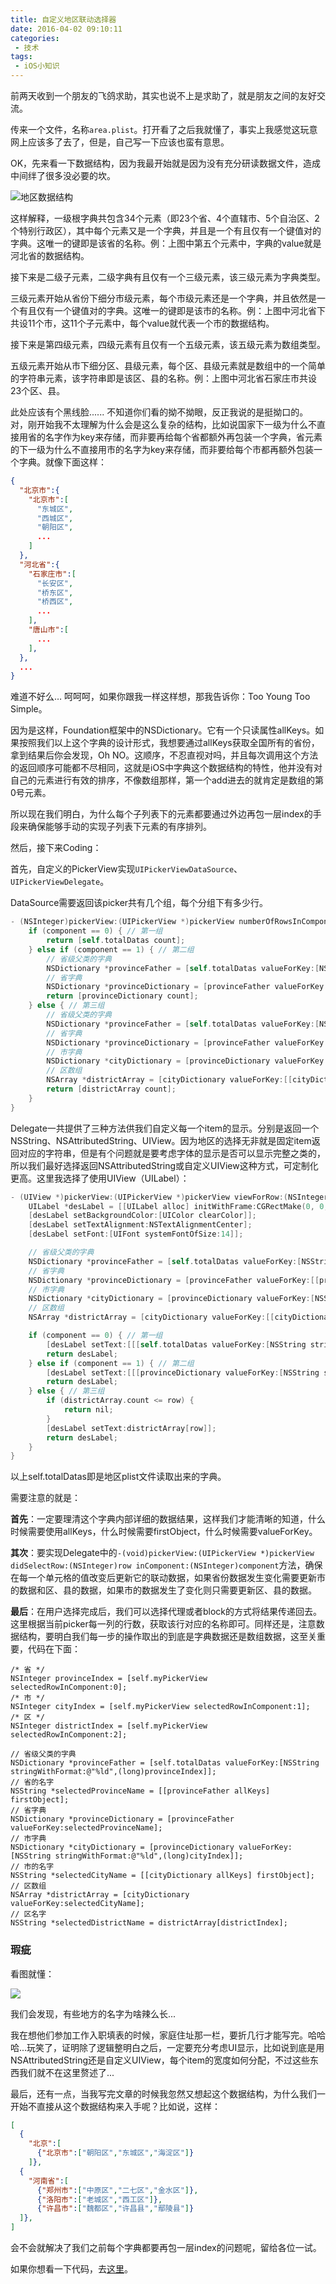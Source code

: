 ```yaml
---
title: 自定义地区联动选择器
date: 2016-04-02 09:10:11
categories:
 - 技术
tags:
 - iOS小知识
---
```


前两天收到一个朋友的飞鸽求助，其实也说不上是求助了，就是朋友之间的友好交流。

传来一个文件，名称`area.plist`。打开看了之后我就懂了，事实上我感觉这玩意网上应该多了去了，但是，自己写一下应该也蛮有意思。

OK，先来看一下数据结构，因为我最开始就是因为没有充分研读数据文件，造成中间绊了很多没必要的坎。

![地区数据结构](Custom-Area-Linkage-Picker/Custom-Area-Linkage-Picker-1.png)

这样解释，一级根字典共包含34个元素（即23个省、4个直辖市、5个自治区、2个特别行政区），其中每个元素又是一个字典，并且是一个有且仅有一个键值对的字典。这唯一的键即是该省的名称。例：上图中第五个元素中，字典的value就是河北省的数据结构。

接下来是二级子元素，二级字典有且仅有一个三级元素，该三级元素为字典类型。

三级元素开始从省份下细分市级元素，每个市级元素还是一个字典，并且依然是一个有且仅有一个键值对的字典。这唯一的键即是该市的名称。例：上图中河北省下共设11个市，这11个子元素中，每个value就代表一个市的数据结构。

接下来是第四级元素，四级元素有且仅有一个五级元素，该五级元素为数组类型。

五级元素开始从市下细分区、县级元素，每个区、县级元素就是数组中的一个简单的字符串元素，该字符串即是该区、县的名称。例：上图中河北省石家庄市共设23个区、县。

此处应该有个黑线脸...... 不知道你们看的拗不拗眼，反正我说的是挺拗口的。对，刚开始我不太理解为什么会是这么复杂的结构，比如说国家下一级为什么不直接用省的名字作为key来存储，而非要再给每个省都额外再包装一个字典，省元素的下一级为什么不直接用市的名字为key来存储，而非要给每个市都再额外包装一个字典。就像下面这样：

```json
{
  "北京市":{
    "北京市":[
      "东城区",
      "西城区",
      "朝阳区",
      ...
    ]
  },
  "河北省":{
    "石家庄市":[
      "长安区",
      "桥东区",
      "桥西区",
      ...
    ],
    "唐山市":[
      ...
    ],
  },
  ...
}
```

难道不好么… 呵呵呵，如果你跟我一样这样想，那我告诉你：Too Young Too Simple。

因为是这样，Foundation框架中的NSDictionary。它有一个只读属性allKeys。如果按照我们以上这个字典的设计形式，我想要通过allKeys获取全国所有的省份，拿到结果后你会发现，Oh NO。这顺序，不忍直视对吗，并且每次调用这个方法的返回顺序可能都不尽相同，这就是iOS中字典这个数据结构的特性，他并没有对自己的元素进行有效的排序，不像数组那样，第一个add进去的就肯定是数组的第0号元素。

所以现在我们明白，为什么每个子列表下的元素都要通过外边再包一层index的手段来确保能够手动的实现子列表下元素的有序排列。

然后，接下来Coding：

首先，自定义的PickerView实现`UIPickerViewDataSource`、`UIPickerViewDelegate`。

DataSource需要返回该picker共有几个组，每个分组下有多少行。

```objective-c
- (NSInteger)pickerView:(UIPickerView *)pickerView numberOfRowsInComponent:(NSInteger)component {
    if (component == 0) { // 第一组
        return [self.totalDatas count];
    } else if (component == 1) { // 第二组
        // 省级父类的字典
        NSDictionary *provinceFather = [self.totalDatas valueForKey:[NSString stringWithFormat:@"%ld",(long)[pickerView selectedRowInComponent:0]]];
        // 省字典
        NSDictionary *provinceDictionary = [provinceFather valueForKey:[[provinceFather allKeys] firstObject]];
        return [provinceDictionary count];
    } else { // 第三组
        // 省级父类的字典
        NSDictionary *provinceFather = [self.totalDatas valueForKey:[NSString stringWithFormat:@"%ld",(long)[pickerView selectedRowInComponent:0]]];
        // 省字典
        NSDictionary *provinceDictionary = [provinceFather valueForKey:[[provinceFather allKeys] firstObject]];
        // 市字典
        NSDictionary *cityDictionary = [provinceDictionary valueForKey:[NSString stringWithFormat:@"%ld",(long)[pickerView selectedRowInComponent:1]]];
        // 区数组
        NSArray *districtArray = [cityDictionary valueForKey:[[cityDictionary allKeys] firstObject]];
        return [districtArray count];
    }
}
```

Delegate一共提供了三种方法供我们自定义每一个item的显示。分别是返回一个NSString、NSAttributedString、UIView。因为地区的选择无非就是固定item返回对应的字符串，但是有个问题就是要考虑字体的显示是否可以显示完整之类的，所以我们最好选择返回NSAttributedString或自定义UIView这种方式，可定制化更高。这里我选择了使用UIView（UILabel）：

```objective-c
- (UIView *)pickerView:(UIPickerView *)pickerView viewForRow:(NSInteger)row forComponent:(NSInteger)component reusingView:(nullable UIView *)view {
    UILabel *desLabel = [[UILabel alloc] initWithFrame:CGRectMake(0, 0, SCREEN_WIDTH / 3.0f, 30)];
    [desLabel setBackgroundColor:[UIColor clearColor]];
    [desLabel setTextAlignment:NSTextAlignmentCenter];
    [desLabel setFont:[UIFont systemFontOfSize:14]];

    // 省级父类的字典
    NSDictionary *provinceFather = [self.totalDatas valueForKey:[NSString stringWithFormat:@"%ld",(long)[pickerView selectedRowInComponent:0]]];
    // 省字典
    NSDictionary *provinceDictionary = [provinceFather valueForKey:[[provinceFather allKeys] firstObject]];
    // 市字典
    NSDictionary *cityDictionary = [provinceDictionary valueForKey:[NSString stringWithFormat:@"%ld",(long)[pickerView selectedRowInComponent:1]]];
    // 区数组
    NSArray *districtArray = [cityDictionary valueForKey:[[cityDictionary allKeys] firstObject]];

    if (component == 0) { // 第一组
        [desLabel setText:[[[self.totalDatas valueForKey:[NSString stringWithFormat:@"%ld", (long)row]] allKeys] firstObject]];
        return desLabel;
    } else if (component == 1) { // 第二组
        [desLabel setText:[[[provinceDictionary valueForKey:[NSString stringWithFormat:@"%ld", (long)row]] allKeys] firstObject]];
        return desLabel;
    } else { // 第三组
        if (districtArray.count <= row) {
            return nil;
        }
        [desLabel setText:districtArray[row]];
        return desLabel;
    }
}
```

以上self.totalDatas即是地区plist文件读取出来的字典。

需要注意的就是：

**首先**：一定要理清这个字典内部详细的数据结果，这样我们才能清晰的知道，什么时候需要使用allKeys，什么时候需要firstObject，什么时候需要valueForKey。

**其次**：要实现Delegate中的`-(void)pickerView:(UIPickerView *)pickerView didSelectRow:(NSInteger)row inComponent:(NSInteger)component`方法，确保在每一个单元格的值改变后更新它的联动数据，如果省份数据发生变化需要更新市的数据和区、县的数据，如果市的数据发生了变化则只需要更新区、县的数据。

**最后**：在用户选择完成后，我们可以选择代理或者block的方式将结果传递回去。这里根据当前picker每一列的行数，获取该行对应的名称即可。同样还是，注意数据结构，要明白我们每一步的操作取出的到底是字典数据还是数组数据，这至关重要，代码在下面：

```objc
/* 省 */
NSInteger provinceIndex = [self.myPickerView selectedRowInComponent:0];
/* 市 */
NSInteger cityIndex = [self.myPickerView selectedRowInComponent:1];
/* 区 */
NSInteger districtIndex = [self.myPickerView selectedRowInComponent:2];

// 省级父类的字典
NSDictionary *provinceFather = [self.totalDatas valueForKey:[NSString stringWithFormat:@"%ld",(long)provinceIndex]];
// 省的名字
NSString *selectedProvinceName = [[provinceFather allKeys] firstObject];
// 省字典
NSDictionary *provinceDictionary = [provinceFather valueForKey:selectedProvinceName];
// 市字典
NSDictionary *cityDictionary = [provinceDictionary valueForKey:[NSString stringWithFormat:@"%ld",(long)cityIndex]];
// 市的名字
NSString *selectedCityName = [[cityDictionary allKeys] firstObject];
// 区数组
NSArray *districtArray = [cityDictionary valueForKey:selectedCityName];
// 区名字
NSString *selectedDistrictName = districtArray[districtIndex];
```

### 瑕疵

看图就懂：

![](Custom-Area-Linkage-Picker/Custom-Area-Linkage-Picker-2.png)

我们会发现，有些地方的名字为啥辣么长...

我在想他们参加工作入职填表的时候，家庭住址那一栏，要折几行才能写完。哈哈哈...玩笑了，证明除了逻辑整明白之后，一定要充分考虑UI显示，比如说到底是用NSAttributedString还是自定义UIView，每个item的宽度如何分配，不过这些东西我们就不在这里赘述了...

最后，还有一点，当我写完文章的时候我忽然又想起这个数据结构，为什么我们一开始不直接从这个数据结构来入手呢？比如说，这样：

```json
[
  {
    "北京":[
      {"北京市":["朝阳区","东城区","海淀区"]}
    ]},
  {
    "河南省":[
      {"郑州市":["中原区","二七区","金水区"]},
      {"洛阳市":["老城区","西工区"]},
      {"许昌市":["魏都区","许昌县","鄢陵县"]}
  ]},
]
```

会不会就解决了我们之前每个字典都要再包一层index的问题呢，留给各位一试。

如果你想看一下代码，去[这里](https://github.com/Agenric/AreaPicker)。
